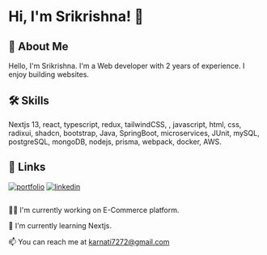 
# Hi, I'm Srikrishna! 👋


## 🚀 About Me
Hello, I'm Srikrishna. I'm a Web developer with 2 years of experience. I enjoy building websites.


## 🛠 Skills
Nextjs 13, react, typescript, redux, tailwindCSS, , javascript, html, css, radixui, shadcn, bootstrap, Java, SpringBoot, microservices, JUnit, mySQL, postgreSQL, mongoDB, nodejs, prisma, webpack, docker, AWS.


## 🔗 Links
[![portfolio](https://img.shields.io/badge/my_portfolio-000?style=for-the-badge&logo=ko-fi&logoColor=white)](https://srikrishna-karnati-portfolio.vercel.app/)
[![linkedin](https://img.shields.io/badge/linkedin-0A66C2?style=for-the-badge&logo=linkedin&logoColor=white)](https://www.linkedin.com/in/srikrishna-karnati-309706182/)



## 
👩‍💻 I'm currently working on E-Commerce platform.

🧠 I'm currently learning Nextjs.


📫 You can reach me at karnati7272@gmail.com





